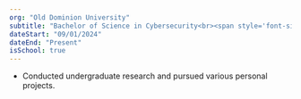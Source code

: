 ```yaml
---
org: "Old Dominion University"
subtitle: "Bachelor of Science in Cybersecurity<br><span style='font-size: 12px; font-style: italic;'>Minor in Computer Science"
dateStart: "09/01/2024"
dateEnd: "Present"
isSchool: true
---
```


* Conducted undergraduate research and pursued various personal projects.
